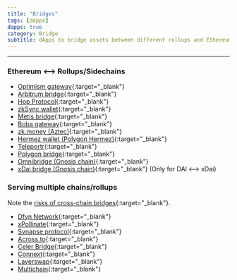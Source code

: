```yaml
---
title: "Bridges"
tags: [dapps]
dapps: true
category: Bridge
subtitle: dApps to bridge assets between different rollups and Ethereum, or between different layer 1 chains.
---
```


***

### Ethereum <--> Rollups/Sidechains

- [Optimism gateway](https://gateway.optimism.io/){:target="_blank"}
- [Arbitrum bridge](https://bridge.arbitrum.io/){:target="_blank"}
- [Hop Protocol](https://hop.exchange){:target="_blank"}
- [zkSync wallet](https://wallet.zksync.io/){:target="_blank"}
- [Metis bridge](https://bridge.metis.io/home){:target="_blank"}
- [Boba gateway](https://gateway.boba.network/){:target="_blank"}
- [zk.money (Aztec)](https://zk.money/){:target="_blank"}
- [Hermez wallet (Polygon Hermez)](https://wallet.hermez.io/login){:target="_blank"}
- [Teleportr](https://portr.xyz/){:target="_blank"}
- [Polygon bridge](https://wallet.polygon.technology/login?next=%2Fbridge%2F){:target="_blank"}
- [Omnibridge (Gnosis chain)](https://omni.xdaichain.com/bridge){:target="_blank"}
- [xDai bridge (Gnosis chain)](https://bridge.xdaichain.com/){:target="_blank"} (Only for DAI <--> xDai)

### Serving multiple chains/rollups

Note the [risks of cross-chain bridges](https://twitter.com/vitalikbuterin/status/1479501366192132099){:target="_blank"}.

- [Dfyn Network](https://www.dfyn.network/){:target="_blank"}
- [xPollinate](https://xpollinate.io/){:target="_blank"}
- [Synapse protocol](https://synapseprotocol.com/landing){:target="_blank"}
- [Across.to](https://across.to/){:target="_blank"}
- [Celer Bridge](https://cbridge.celer.network){:target="_blank"}
- [Connext](https://www.connext.network/){:target="_blank"}
- [Layerswap](https://www.layerswap.io/){:target="_blank"}
- [Multichain](https://multichain.org/){:target="_blank"}
